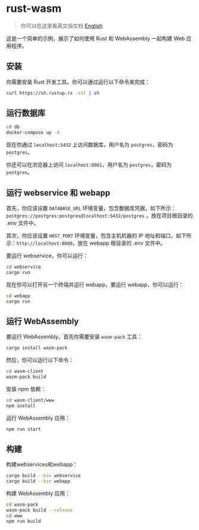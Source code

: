 # rust-wasm

> 你可以在这里看英文版文档 [English](README.md)

这是一个简单的示例，展示了如何使用 Rust 和 WebAssembly 一起构建 Web 应用程序。

## 安装

你需要安装 Rust 开发工具。你可以通过运行以下命令来完成：

```sh
curl https://sh.rustup.rs -sSf | sh
```

## 运行数据库

```sh
cd db
docker-compose up -d
```

现在你通过 `localhost:5432` 上访问数据库，用户名为 `postgres`，密码为 `postgres`。

你还可以在浏览器上访问 `localhost:8081`，用户名为 `postgres`，密码为 `postgres`。

## 运行 webservice 和 webapp

首先，你应该设置 `DATABASE_URL` 环境变量，包含数据库凭据，如下所示：`postgres://postgres:postgres@localhost:5432/postgres`
，放在项目根目录的 .env 文件中。

其次，你应该设置 `HOST_PORT` 环境变量，包含主机机器的 IP 地址和端口，如下所示：`http://localhost:8080`，放在 webapp 根目录的
.env 文件中。

要运行 webservice，你可以运行：

```sh
cd webservice
cargo run
```

现在你可以打开另一个终端并运行 webapp。要运行 webapp，你可以运行：

```sh
cd webapp
cargo run
```

## 运行 WebAssembly

要运行 WebAssembly，首先你需要安装 `wasm-pack` 工具：

```sh
cargo install wasm-pack
```

然后，你可以运行以下命令：

```sh
cd wasm-client
wasm-pack build
```

安装 npm 依赖：

```sh
cd wasm-client/www
npm install
```

运行 WebAssembly 应用：

```sh
npm run start
```

## 构建

构建webservices和webapp：

```sh
cargo build --bin webservice
cargo build --bin webapp
```

构建 WebAssembly 应用：

```sh
cd wasm-pack
wasm-pack build --release
cd www
npm run build
```
